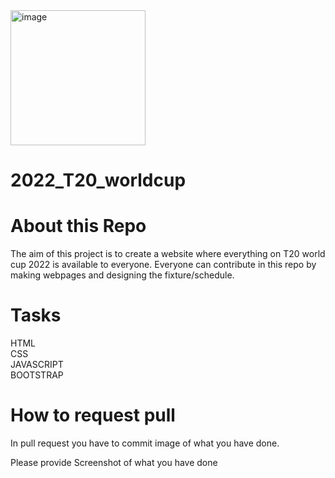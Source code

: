 <img width="216" alt="image" src="https://user-images.githubusercontent.com/83857159/193825513-f6cad46d-627a-4749-b1a4-3f436d6df160.png">

# 2022_T20_worldcup

# About this Repo

The aim of this project is to create a website where everything on T20 world cup 2022 is available to everyone. Everyone can contribute in this repo by making webpages and designing the fixture/schedule.

# Tasks
 HTML <br>
 CSS <br>
 JAVASCRIPT <br>
 BOOTSTRAP<br>
 
 # How to request pull
 
 In pull request you have to commit image of what you have done.
 
Please provide Screenshot of what you have done
